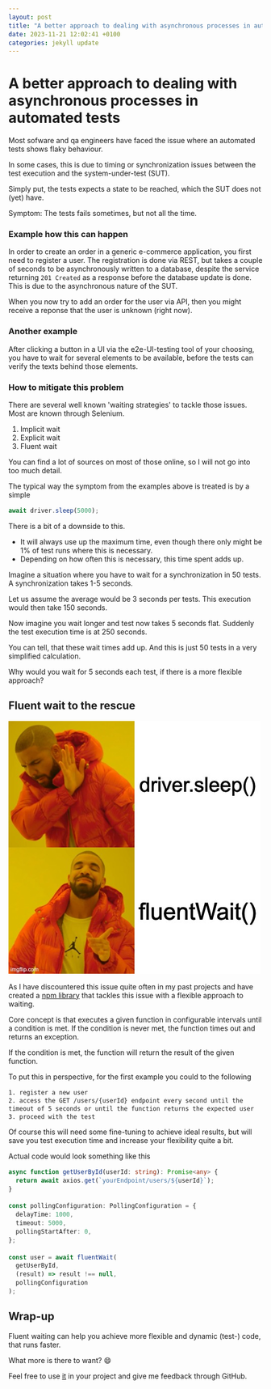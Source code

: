 ```yaml
---
layout: post
title: "A better approach to dealing with asynchronous processes in automated tests"
date: 2023-11-21 12:02:41 +0100
categories: jekyll update
---
```


# A better approach to dealing with asynchronous processes in automated tests

Most sofware and qa engineers have faced the issue where an automated tests shows flaky behaviour.

In some cases, this is due to timing or synchronization issues between the test execution and the system-under-test (SUT).

Simply put, the tests expects a state to be reached, which the SUT does not (yet) have.

Symptom: The tests fails sometimes, but not all the time.

### Example how this can happen

In order to create an order in a generic e-commerce application, you first need to register a user.
The registration is done via REST, but takes a couple of seconds to be asynchronously written to a database, despite the service returning `201 Created` as a response before the database update is done.
This is due to the asynchronous nature of the SUT.

When you now try to add an order for the user via API, then you might receive a reponse that the user is unknown (right now).

### Another example

After clicking a button in a UI via the e2e-UI-testing tool of your choosing, you have to wait for several elements to be available, before the tests can verify the texts behind those elements.

### How to mitigate this problem

There are several well known 'waiting strategies' to tackle those issues. Most are known through Selenium.

1. Implicit wait
2. Explicit wait
3. Fluent wait

You can find a lot of sources on most of those online, so I will not go into too much detail.

The typical way the symptom from the examples above is treated is by a simple

```typescript
await driver.sleep(5000);
```

There is a bit of a downside to this.

- It will always use up the maximum time, even though there only might be 1% of test runs where this is necessary.
- Depending on how often this is necessary, this time spent adds up.

Imagine a situation where you have to wait for a synchronization in 50 tests. A synchronization takes 1-5 seconds.

Let us assume the average would be 3 seconds per tests. This execution would then take 150 seconds.

Now imagine you wait longer and test now takes 5 seconds flat. Suddenly the test execution time is at 250 seconds.

You can tell, that these wait times add up. And this is just 50 tests in a very simplified calculation.

Why would you wait for 5 seconds each test, if there is a more flexible approach?

## Fluent wait to the rescue

![Fluent Drake](/_assets/fluentWait-drake.jpg)

As I have discountered this issue quite often in my past projects and have created a [npm library](https://github.com/jansmitmans/fluent-wait) that tackles this issue with a flexible approach to waiting.

Core concept is that executes a given function in configurable intervals until a condition is met. If the condition is never met, the function times out and returns an exception.

If the condition is met, the function will return the result of the given function.

To put this in perspective, for the first example you could to the following

```pseudocode
1. register a new user
2. access the GET /users/{userId} endpoint every second until the timeout of 5 seconds or until the function returns the expected user
3. proceed with the test
```

Of course this will need some fine-tuning to achieve ideal results, but will save you test execution time and increase your flexibility quite a bit.

Actual code would look something like this

```typescript
async function getUserById(userId: string): Promise<any> {
  return await axios.get(`yourEndpoint/users/${userId}`);
}

const pollingConfiguration: PollingConfiguration = {
  delayTime: 1000,
  timeout: 5000,
  pollingStartAfter: 0,
};

const user = await fluentWait(
  getUserById,
  (result) => result !== null,
  pollingConfiguration
);
```

## Wrap-up

Fluent waiting can help you achieve more flexible and dynamic (test-) code, that runs faster.

What more is there to want? :smile:

Feel free to use [it](https://github.com/jansmitmans/fluent-wait) in your project and give me feedback through GitHub.
